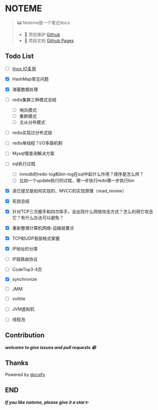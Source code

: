 # NOTEME

> 📟 Noteme是一个笔记docs
> - 🔁 项目维护 [Github](https://github.com/mouweng/noteme)
> - 📖 项目文档 [Github Pages](http://wengyifan.wiki/)

## Todo List
- [ ] [linux IO复用](https://www.bilibili.com/video/BV1jK4y1N7ST?spm_id_from=333.999.0.0)
- [x] HashMap常见问题
- [x] 海量数据处理
- [ ] redis集群三种模式总结
  - [ ] 哨兵模式
  - [ ] 集群模式
  - [ ] 主从分布模式
- [ ] redis实现过分布式锁
- [ ] redis单线程？I/O多路机制
- [ ] Mysql慢查询解决方案
- [ ] sql执行过程
  - [ ] innodb的redo-log和bin-log在sql中起什么作用？顺序是怎么样？
  - [ ] 比如一个update执行的过程，哪一步执行redo哪一步执行bin
- [x] 读已提交是如何实现的、MVCC的实现原理（read_review）
- [x] 死锁总结
- [x] 针对TCP三次握手和四次挥手，会出现什么网络攻击方式？怎么利用它攻击它？有什么办法可以避免？
- [x] 重新整理计算机网络-运输层要点
- [x] TCP和UDP首部格式掌握
- [x] IP地址的分类
- [ ] IP层路由协议
- [ ] CodeTop3-4页
- [x] synchronize
- [ ] JMM
- [ ] volitile
- [ ] JVM虚拟机
- [ ] 线程池





## Contribution

##### welcome to give issues and pull requests 😆

## Thanks
Powered by [docsify](https://docsify.js.org/#/)

## END

##### If you like noteme, please give it a star✨

